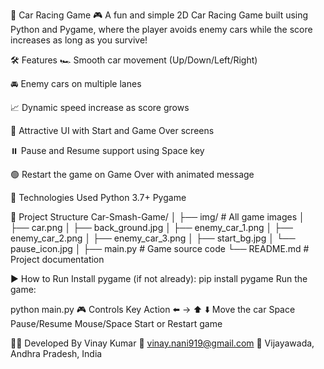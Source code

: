 🚗 Car Racing Game 🎮
A fun and simple 2D Car Racing Game built using Python and Pygame, where the player avoids enemy cars while the score increases as long as you survive!

🛠️ Features
🏎️ Smooth car movement (Up/Down/Left/Right)

🚘 Enemy cars on multiple lanes

📈 Dynamic speed increase as score grows

🎨 Attractive UI with Start and Game Over screens

⏸️ Pause and Resume support using Space key

🟢 Restart the game on Game Over with animated message


🧩 Technologies Used
Python 3.7+
Pygame


📂 Project Structure
Car-Smash-Game/
│
├── img/                     # All game images
│   ├── car.png
│   ├── back_ground.jpg
│   ├── enemy_car_1.png
│   ├── enemy_car_2.png
│   ├── enemy_car_3.png
│   ├── start_bg.jpg
│   └── pause_icon.jpg
│
├── main.py                  # Game source code
└── README.md                # Project documentation


▶️ How to Run
Install pygame (if not already):
pip install pygame
Run the game:


python main.py
🎮 Controls
Key	Action
⬅️ → ⬆️ ⬇️	Move the car
Space	Pause/Resume
Mouse/Space	Start or Restart game

🧑‍💻 Developed By
Vinay Kumar
📧 vinay.nani919@gmail.com
📍 Vijayawada, Andhra Pradesh, India
